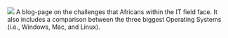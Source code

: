 <img src="https://socialify.git.ci/SineMag/BlogPage/image?language=1&owner=1&name=1&stargazers=1&theme=Light">
A blog-page on the challenges that Africans within the IT field face. It also includes a comparison between the three biggest Operating Systems (i.e., Windows, Mac, and Linux).
